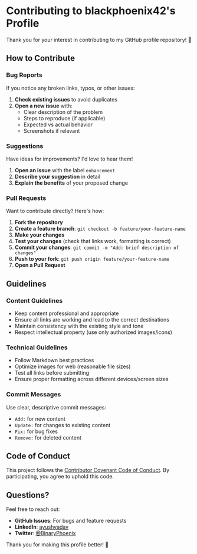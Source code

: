 # Contributing to blackphoenix42's Profile

Thank you for your interest in contributing to my GitHub profile repository! 🎉

## How to Contribute

### Bug Reports

If you notice any broken links, typos, or other issues:

1. **Check existing issues** to avoid duplicates
2. **Open a new issue** with:
   - Clear description of the problem
   - Steps to reproduce (if applicable)
   - Expected vs actual behavior
   - Screenshots if relevant

### Suggestions

Have ideas for improvements? I'd love to hear them!

1. **Open an issue** with the label `enhancement`
2. **Describe your suggestion** in detail
3. **Explain the benefits** of your proposed change

### Pull Requests

Want to contribute directly? Here's how:

1. **Fork the repository**
2. **Create a feature branch**: `git checkout -b feature/your-feature-name`
3. **Make your changes**
4. **Test your changes** (check that links work, formatting is correct)
5. **Commit your changes**: `git commit -m "Add: brief description of changes"`
6. **Push to your fork**: `git push origin feature/your-feature-name`
7. **Open a Pull Request**

## Guidelines

### Content Guidelines

- Keep content professional and appropriate
- Ensure all links are working and lead to the correct destinations
- Maintain consistency with the existing style and tone
- Respect intellectual property (use only authorized images/icons)

### Technical Guidelines

- Follow Markdown best practices
- Optimize images for web (reasonable file sizes)
- Test all links before submitting
- Ensure proper formatting across different devices/screen sizes

### Commit Messages

Use clear, descriptive commit messages:

- `Add:` for new content
- `Update:` for changes to existing content
- `Fix:` for bug fixes
- `Remove:` for deleted content

## Code of Conduct

This project follows the [Contributor Covenant Code of Conduct](CODE_OF_CONDUCT.md). By participating, you agree to uphold this code.

## Questions?

Feel free to reach out:

- **GitHub Issues**: For bugs and feature requests
- **LinkedIn**: [ayushyadav](https://www.linkedin.com/in/ayushyadav/)
- **Twitter**: [@BinaryPhoenix](https://www.twitter.com/BinaryPhoenix/)

Thank you for making this profile better! 🚀
